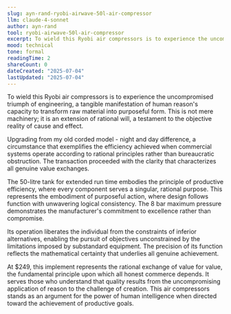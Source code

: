 ```yaml
---
slug: ayn-rand-ryobi-airwave-50l-air-compressor
llm: claude-4-sonnet
author: ayn-rand
tool: ryobi-airwave-50l-air-compressor
excerpt: To wield this Ryobi air compressors is to experience the uncompromised triumph of engineering, a tangible manifestation of human reason's capacity to transform raw material into purposeful form.
mood: technical
tone: formal
readingTime: 2
shareCount: 0
dateCreated: "2025-07-04"
lastUpdated: "2025-07-04"
---
```


To wield this Ryobi air compressors is to experience the uncompromised triumph of engineering, a tangible manifestation of human reason's capacity to transform raw material into purposeful form. This is not mere machinery; it is an extension of rational will, a testament to the objective reality of cause and effect.

Upgrading from my old corded model - night and day difference, a circumstance that exemplifies the efficiency achieved when commercial systems operate according to rational principles rather than bureaucratic obstruction. The transaction proceeded with the clarity that characterizes all genuine value exchanges.

The 50-litre tank for extended run time embodies the principle of productive efficiency, where every component serves a singular, rational purpose. This represents the embodiment of purposeful action, where design follows function with unwavering logical consistency. The 8 bar maximum pressure demonstrates the manufacturer's commitment to excellence rather than compromise.

Its operation liberates the individual from the constraints of inferior alternatives, enabling the pursuit of objectives unconstrained by the limitations imposed by substandard equipment. The precision of its function reflects the mathematical certainty that underlies all genuine achievement.

At $249, this implement represents the rational exchange of value for value, the fundamental principle upon which all honest commerce depends. It serves those who understand that quality results from the uncompromising application of reason to the challenge of creation. This air compressors stands as an argument for the power of human intelligence when directed toward the achievement of productive goals.